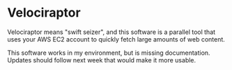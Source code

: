 # Velociraptor
Velociraptor means "swift seizer", and this software is a parallel tool that uses your AWS EC2 account to quickly fetch large amounts of web content.

This software works in my environment, but is missing documentation. Updates should follow next week that would make it more usable.
